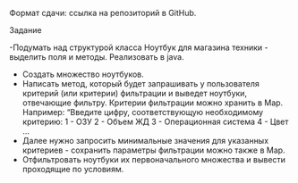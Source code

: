 Формат сдачи: ссылка на репозиторий в GitHub.

Задание

-Подумать над структурой класса Ноутбук для магазина техники - выделить поля и
методы. Реализовать в java.
- Создать множество ноутбуков.
- Написать метод, который будет запрашивать у пользователя критерий (или критерии)
фильтрации и выведет ноутбуки, отвечающие фильтру. Критерии фильтрации можно
хранить в Map. Например:
“Введите цифру, соответствующую необходимому критерию:
1 - ОЗУ
2 - Объем ЖД
3 - Операционная система
4 - Цвет …
- Далее нужно запросить минимальные значения для указанных критериев - сохранить
параметры фильтрации можно также в Map.
- Отфильтровать ноутбуки их первоначального множества и вывести проходящие по
условиям.